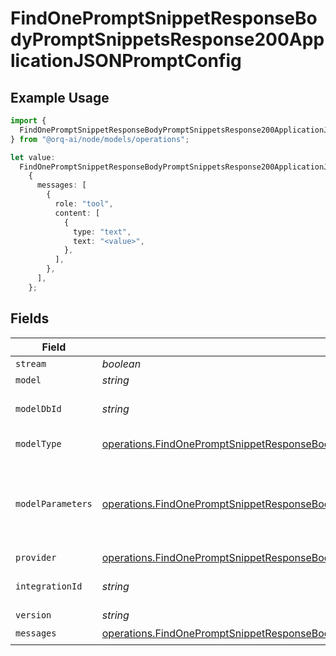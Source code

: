 # FindOnePromptSnippetResponseBodyPromptSnippetsResponse200ApplicationJSONPromptConfig

## Example Usage

```typescript
import {
  FindOnePromptSnippetResponseBodyPromptSnippetsResponse200ApplicationJSONPromptConfig,
} from "@orq-ai/node/models/operations";

let value:
  FindOnePromptSnippetResponseBodyPromptSnippetsResponse200ApplicationJSONPromptConfig =
    {
      messages: [
        {
          role: "tool",
          content: [
            {
              type: "text",
              text: "<value>",
            },
          ],
        },
      ],
    };
```

## Fields

| Field                                                                                                                                                                                                                    | Type                                                                                                                                                                                                                     | Required                                                                                                                                                                                                                 | Description                                                                                                                                                                                                              |
| ------------------------------------------------------------------------------------------------------------------------------------------------------------------------------------------------------------------------ | ------------------------------------------------------------------------------------------------------------------------------------------------------------------------------------------------------------------------ | ------------------------------------------------------------------------------------------------------------------------------------------------------------------------------------------------------------------------ | ------------------------------------------------------------------------------------------------------------------------------------------------------------------------------------------------------------------------ |
| `stream`                                                                                                                                                                                                                 | *boolean*                                                                                                                                                                                                                | :heavy_minus_sign:                                                                                                                                                                                                       | N/A                                                                                                                                                                                                                      |
| `model`                                                                                                                                                                                                                  | *string*                                                                                                                                                                                                                 | :heavy_minus_sign:                                                                                                                                                                                                       | N/A                                                                                                                                                                                                                      |
| `modelDbId`                                                                                                                                                                                                              | *string*                                                                                                                                                                                                                 | :heavy_minus_sign:                                                                                                                                                                                                       | The id of the resource                                                                                                                                                                                                   |
| `modelType`                                                                                                                                                                                                              | [operations.FindOnePromptSnippetResponseBodyPromptSnippetsResponse200ApplicationJSONModelType](../../models/operations/findonepromptsnippetresponsebodypromptsnippetsresponse200applicationjsonmodeltype.md)             | :heavy_minus_sign:                                                                                                                                                                                                       | The type of the model                                                                                                                                                                                                    |
| `modelParameters`                                                                                                                                                                                                        | [operations.FindOnePromptSnippetResponseBodyPromptSnippetsResponse200ApplicationJSONModelParameters](../../models/operations/findonepromptsnippetresponsebodypromptsnippetsresponse200applicationjsonmodelparameters.md) | :heavy_minus_sign:                                                                                                                                                                                                       | Model Parameters: Not all parameters apply to every model                                                                                                                                                                |
| `provider`                                                                                                                                                                                                               | [operations.FindOnePromptSnippetResponseBodyPromptSnippetsResponse200ApplicationJSONProvider](../../models/operations/findonepromptsnippetresponsebodypromptsnippetsresponse200applicationjsonprovider.md)               | :heavy_minus_sign:                                                                                                                                                                                                       | N/A                                                                                                                                                                                                                      |
| `integrationId`                                                                                                                                                                                                          | *string*                                                                                                                                                                                                                 | :heavy_minus_sign:                                                                                                                                                                                                       | The id of the resource                                                                                                                                                                                                   |
| `version`                                                                                                                                                                                                                | *string*                                                                                                                                                                                                                 | :heavy_minus_sign:                                                                                                                                                                                                       | N/A                                                                                                                                                                                                                      |
| `messages`                                                                                                                                                                                                               | [operations.FindOnePromptSnippetResponseBodyPromptSnippetsResponse200ApplicationJSONMessages](../../models/operations/findonepromptsnippetresponsebodypromptsnippetsresponse200applicationjsonmessages.md)[]             | :heavy_check_mark:                                                                                                                                                                                                       | N/A                                                                                                                                                                                                                      |